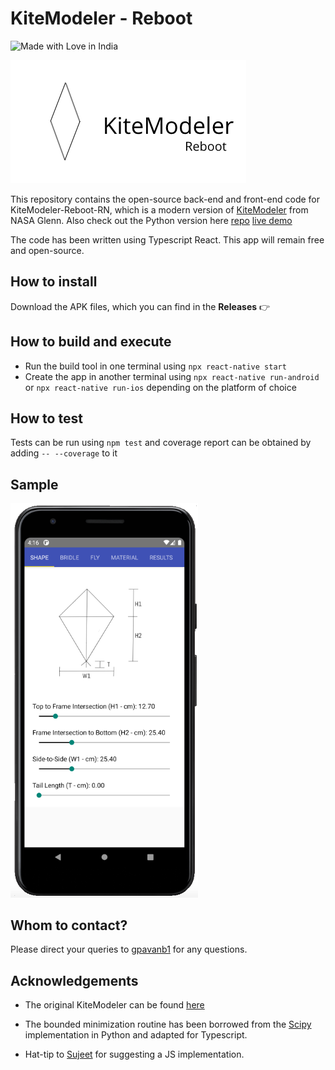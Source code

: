 # KiteModeler - Reboot

![Made with Love in India](https://madewithlove.org.in/badge.svg)

![img](assets/logo.png)

This repository contains the open-source back-end and front-end
code for KiteModeler-Reboot-RN, which is a modern
version of [KiteModeler](https://www.grc.nasa.gov/WWW/K-12/airplane/kiteprog.html) from NASA Glenn. 
Also check out the Python version here [repo](github.com/gpavanb1/KiteModeler) [live demo](kite-modeler.herokuapp.com/)

The code has been written using Typescript React. This app will remain free and open-source.

## How to install

Download the APK files, which you can find in the **Releases** 👉

## How to build and execute
* Run the build tool in one terminal using `npx react-native start`
* Create the app in another terminal using `npx react-native run-android` or `npx react-native run-ios` 
depending on the platform of choice

## How to test

Tests can be run using `npm test` and coverage report can be obtained by adding `-- --coverage` to it

## Sample

<img src="./assets/sample.png" width="300">

## Whom to contact?

Please direct your queries to [gpavanb1](http://github.com/gpavanb1)
for any questions.

## Acknowledgements

* The original KiteModeler can be found [here](https://www.grc.nasa.gov/www/k-12/airplane/kiteprog.html)

* The bounded minimization routine has been borrowed from the [Scipy]() implementation in Python
and adapted for Typescript.

* Hat-tip to [Sujeet](https://github.com/sujeet) for suggesting a JS implementation.